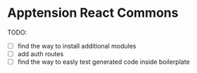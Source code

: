 # Apptension React Commons

TODO:

- [ ] find the way to install additional modules
- [ ] add auth routes
- [ ] find the way to easly test generated code inside boilerplate 
